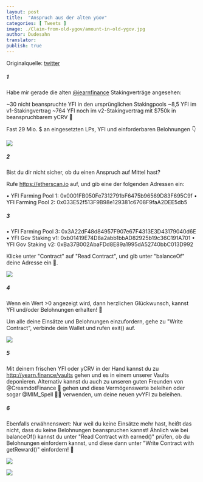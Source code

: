 ```yaml
---
layout: post
title:  "Anspruch aus der alten yGov"
categories: [ Tweets ]
image: ./Claim-from-old-ygov/amount-in-old-ygov.jpg
author: Dudesahn
translator:
publish: true
---
```


Originalquelle: [twitter](https://twitter.com/dudesahn/status/1413567068583104512)

##### 1

Habe mir gerade die alten [@iearnfinance](https://twitter.com/iearnfinance) Stakingverträge angesehen:

~30 nicht beanspruchte YFI in den ursprünglichen Stakingpools 
~8,5 YFI im v1-Stakingvertrag
~764 YFI noch im v2-Stakingvertrag mit $750k in beanspruchbarem yCRV 😬

Fast 29 Mio. $ an eingesetzten LPs, YFI und einforderbaren Belohnungen 👇

![](image1.jfif)

##### 2

Bist du dir nicht sicher, ob du einen Anspruch auf Mittel hast?

Rufe https://etherscan.io auf, und gib eine der folgenden Adressen ein:

• YFI Farming Pool 1: 0x0001FB050Fe7312791bF6475b96569D83F695C9f
• YFI Farming Pool 2: 0x033E52f513F9B98e129381c6708F9faA2DEE5db5

##### 3

• YFI Farming Pool 3: 0x3A22dF48d84957F907e67F4313E3D43179040d6E
• YFI Gov Staking v1: 0xb01419E74D8a2abb1bbAD82925b19c36C191A701
• YFI Gov Staking v2: 0xBa37B002AbaFDd8E89a1995dA52740bbC013D992

Klicke unter "Contract" auf "Read Contract", und gib unter "balanceOf" deine Adresse ein 👀.

![](image2.jfif)

##### 4

Wenn ein Wert >0 angezeigt wird, dann herzlichen Glückwunsch, kannst YFI und/oder Belohnungen erhalten! :partying_face:

Um alle deine Einsätze und Belohnungen einzufordern, gehe zu "Write Contract", verbinde dein Wallet und rufen exit() auf.

![](image3.jfif)

##### 5

Mit deinem frischen YFI oder yCRV in der Hand kannst du zu http://yearn.finance/vaults gehen und es in einem unserer Vaults deponieren. Alternativ kannst du auch zu unseren guten Freunden von @CreamdotFinance 🍦 gehen und diese Vermögenswerte beleihen oder sogar @MIM_Spell 🧙‍♂️  verwenden, um deine neuen yvYFI zu beleihen.

##### 6

Ebenfalls erwähnenswert: Nur weil du keine Einsätze mehr hast, heißt das nicht, dass du keine Belohnungen beanspruchen kannst! Ähnlich wie bei balanceOf() kannst du unter "Read Contract with earned()" prüfen, ob du Belohnungen einfordern kannst, und diese dann unter "Write Contract with getReward()" einfordern! 🤑

![](image4.png) </br>

![](image5.png)
